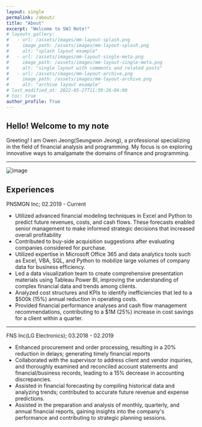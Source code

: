 ```yaml
---
layout: single
permalink: /about/
title: "About"
excerpt: "Welcome to SWJ Note!"
# layouts_gallery:
#   - url: /assets/images/mm-layout-splash.png
#     image_path: /assets/images/mm-layout-splash.png
#     alt: "splash layout example"
#   - url: /assets/images/mm-layout-single-meta.png
#     image_path: /assets/images/mm-layout-single-meta.png
#     alt: "single layout with comments and related posts"
#   - url: /assets/images/mm-layout-archive.png
#     image_path: /assets/images/mm-layout-archive.png
#     alt: "archive layout example"
# last_modified_at: 2022-05-27T11:59:26-04:00
# toc: true
author_profile: True
---
```


## Hello! Welcome to my note

Greeting! I am Owen Jeong(Seungwon Jeong), a professional specializing in the field of financial analysis and programming. My focus is on exploring innovative ways to amalgamate the domains of finance and programming.

---

![image]({{site.url}}/assets/images/skillset.png)



## Experiences

PNSMGN Inc; 02.2019 - Current

* Utilized advanced financial modeling techniques in Excel and Python to predict future revenues, costs, and cash flows. These forecasts enabled senior management to make informed strategic decisions that increased overall profitability
* Contributed to buy-side acquisition suggestions after evaluating companies considered for purchase.
* Utilized expertise in Microsoft Office 365 and data analytics tools such as Excel, VBA, SQL, and Python to mobilize large volumes of company data for business efficiency.
* Led a data visualization team to create comprehensive presentation materials using Tableau Power BI, improving the understanding of complex financial data and trends among clients.
* Analyzed cost structures and KPIs to identify inefficiencies that led to a $500k (15%) annual reduction in operating costs.
* Provided financial performance analyses and cash flow management recommendations, contributing to a $1M (25%) increase in cost savings for a client within a quarter.

---
FNS Inc(LG Electronics); 03.2018 - 02.2019 

* Enhanced procurement and order processing, resulting in a 20% reduction in delays; generating timely financial reports
* Collaborated with the supervisor to address client and vendor inquiries, and thoroughly examined and reconciled account statements and financial/business records, leading to a 15% decrease in accounting discrepancies.
* Assisted in financial forecasting by compiling historical data and analyzing trends; contributed to accurate future revenue and expense predictions.
* Assisted in the preparation and analysis of monthly, quarterly, and annual financial reports, gaining insights into the company's performance and contributing to strategic planning sessions.


